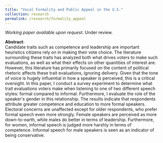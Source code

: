 ```yaml
---
title: "Vocal Formality and Public Appeal in the U.S."
collection: research
permalink: /research/formality_appeal
---
```


*Working paper available upon request*. Under review.

**Abstract**:<br>
Candidate traits such as competence and leadership are important heuristics citizens rely on in making their vote choice. The literature surrounding these traits has analyzed both what drives voters to make such evaluations, as well as what their effects on other quantities of interest are. However, this literature has primarily focused on the content of political rhetoric affects these trait evaluations, ignoring delivery. Given that the tone of voice is hugely influential in how a speaker is perceived, this is a critical oversight. In this paper, I conduct a survey experiment to determine what trait evaluations voters make when listening to one of two different speech styles: formal compared to informal. Furthermore, I evaluate the role of the speaker's gender in this relationship. The results indicate that respondents attribute greater competence and education to more formal speakers. Electoral concerns are unaffected except for older respondents, who prefer formal speech even more strongly. Female speakers are perceived as more down-to-earth, while males do better in terms of leadership. Furthermore, for women, informal speech is judged more harshly in terms of competence. Informal speech for male speakers is seen as an indicator of being conservative.
